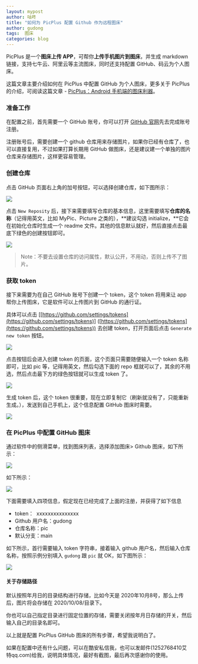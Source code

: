```yaml
---
layout: mypost
author: 咕咚
title: "如何为 PicPlus 配置 Github 作为远程图床"
author: gudong
tags:  图床
categories: blog
---
```


PicPlus 是一个**图床上传 APP**，可帮你**上传手机图片到图床**，并生成 markdown 链接，支持七牛云、阿里云等主流图床，同时还支持配置 GitHub、码云为个人图床。


这篇文章主要介绍如何在 PicPlus 中配置 GitHub 为个人图床，更多关于 PicPlus 的介绍，可阅读这篇文章 - [PicPlus：Android 手机端的图床利器](https://www.yuque.com/gudong-osksb/twgz5k/bfdihv)。


### 准备工作


在配置之前，首先需要一个 GitHub 账号，你可以打开 [GitHub 官网](https://github.com/)先去完成账号注册。


注册账号后，需要创建一个 github 仓库用来存储图片，如果你已经有仓库了，也可以直接复用，不过如果打算长期用 GitHub 做图床，还是建议建一个单独的图片仓库来存储图片，这样更容易管理。


### 创建仓库


点击 GitHub 页面右上角的加号按钮，可以选择创建仓库，如下图所示：


![](https://cdn.nlark.com/yuque/0/2020/png/159409/1584324593239-18f7c41e-82bf-4b94-8049-e4b97271f193.png#align=left&display=inline&height=514&margin=%5Bobject%20Object%5D&originHeight=514&originWidth=1292&size=0&status=done&style=none&width=1292)


点击 `New Reposity` 后，接下来需要填写仓库的基本信息，这里需要填写**仓库的名称**（记得用英文，比如 MyPic、Picture 之类的），**建议勾选 initialize，**它会在初始化仓库时生成一个 readme 文件。其他的信息默认就好，然后直接点击最底下绿色的创建按钮即可。


![](https://cdn.nlark.com/yuque/0/2020/png/159409/1586226031552-d262211a-d39c-4632-9b89-9c35ae0646c3.png#align=left&display=inline&height=661&margin=%5Bobject%20Object%5D&originHeight=661&originWidth=853&size=0&status=done&style=none&width=853)


> Note：不要去设置仓库的访问属性，默认公开，不用动，否则上传不了图片。



### 获取 token


接下来需要为在自己 GitHub 账号下创建一个 token，这个 token 将用来让 app 帮你上传图床，它是软件可以上传图片到 GitHub 的通行证。


具体可以点击 [[https://github.com/settings/tokens](https://github.com/settings/tokens)] ([https://github.com/settings/tokens](https://github.com/settings/tokens)) 去创建 token，打开页面后点击 `Generate new token` 按钮。


![](https://cdn.nlark.com/yuque/0/2020/png/159409/1584324592953-a4af9ba7-1e6a-45e7-9038-faa041b1f492.png#align=left&display=inline&height=260&margin=%5Bobject%20Object%5D&originHeight=260&originWidth=1526&size=0&status=done&style=none&width=1526)


点击按钮后会进入创建 token 的页面，这个页面只需要随便输入一个 token 名称即可，比如 pic 等，记得用英文，然后勾选下面的 repo 框就可以了，其余的不用选，然后点击最下方的绿色按钮就可以生成 token 了。


![](https://cdn.nlark.com/yuque/0/2020/png/159409/1584324593024-ff72bf72-d40b-44be-9f76-b984ef285c1a.png#align=left&display=inline&height=1106&margin=%5Bobject%20Object%5D&originHeight=1106&originWidth=1546&size=0&status=done&style=none&width=1546)


生成 token 后，这个 token 很重要，现在立即复制它（刷新就没有了，只能重新生成。），发送到自己手机上，这个信息配置 GitHub 图床时需要。


![](https://cdn.nlark.com/yuque/0/2020/png/159409/1584324593153-cde2d676-2014-455d-9148-15b1c1ead078.png#align=left&display=inline&height=272&margin=%5Bobject%20Object%5D&originHeight=272&originWidth=1512&size=0&status=done&style=none&width=1512)


### 在 PicPlus 中配置 GitHub 图床


通过软件中的侧滑菜单，找到图床列表，选择添加图床> Github 图床，如下所示：


![](https://cdn.nlark.com/yuque/0/2020/jpeg/159409/1602146930151-16856f22-f859-410e-aaa1-76c01657e9a7.jpeg#align=left&display=inline&height=1080&margin=%5Bobject%20Object%5D&originHeight=1080&originWidth=1080&size=0&status=done&style=none&width=1080)


如下所示：


![](https://cdn.nlark.com/yuque/0/2020/jpeg/159409/1602146997564-9bdf5948-1e8e-4166-81b2-7da3f1659338.jpeg#align=left&display=inline&height=1170&margin=%5Bobject%20Object%5D&originHeight=2340&originWidth=1080&size=0&status=done&style=none&width=540)


下面需要填入四项信息，假定现在已经完成了上面的注册，并获得了如下信息


- token：  xxxxxxxxxxxxxxx
- Github 用户名：gudong
- 仓库名称：pic
- 默认分支：main


如下所示，首行需要输入 token 字符串，接着输入 github 用户名，然后输入仓库名称，按照示例分别填入 `gudong` 跟 `pic` 就 OK，如下图所示：


![](https://cdn.nlark.com/yuque/0/2020/jpeg/159409/1602147105210-fc7f89b5-d1e0-4865-ab80-25aabd774cf4.jpeg#align=left&display=inline&height=1170&margin=%5Bobject%20Object%5D&originHeight=2340&originWidth=1080&size=0&status=done&style=none&width=540)


#### 关于存储路径


默认按照年月日的目录结构进行存储，比如今天是 2020年10月8号，那么上传后，图片将会存储在 2020/10/08/目录下。


你也可以自己指定目录进行固定位置的存储，需要关闭按年月日存储的开关，然后输入自己的目录名即可。


以上就是配置 PicPlus GitHub 图床的所有步骤，希望我说明白了。


如果在配置中还有什么问题，可以在酷安私信我，也可以发邮件(1252768410艾特qq.com)给我，说明具体情况，最好有截图，最后再次感谢你的使用。
